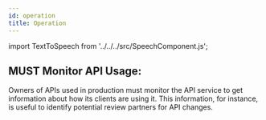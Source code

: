 ```yaml
---
id: operation
title: Operation
---
```

import TextToSpeech from '../../../src/SpeechComponent.js';

<TextToSpeech>

## MUST Monitor API Usage:

Owners of APIs used in production must monitor the API service to get information about how its clients are using it. This information, for instance, is useful to identify potential review partners for API changes.

</TextToSpeech>